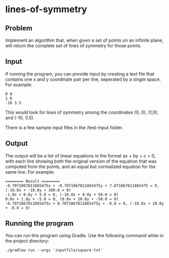 # lines-of-symmetry

## Problem
Implement an algorithm that, when given a set of points on an infinite plane, will return the complete set of lines of symmetry for those points.

## Input
If running the program, you can provide input by creating a text file that contains one x and y coordinate pair per line, seperated by a single space. For example:
```
0 0
1 0
-10 3.5
```

This would look for lines of symmetry among the coordinates (0, 0), (1,0), and (-10, 3.5).

There is a few sample input files in the /test-input folder.

## Output
The output will be a list of linear equations in the format ax + by + c = 0, with each line showing both the original version of the equation that was computed from the points, and an equal but normalized equation for the same line.
For example:
```
======== Result ========
-0.7071067811865475x + -0.7071067811865475y + 7.071067811865475 = 0, (-10.0x + -10.0y + 100.0 = 0)
-1.0x + 0.0y + 5.0 = 0, (-10.0x + 0.0y + 50.0 = 0)
0.0x + 1.0y + -5.0 = 0, (0.0x + 10.0y + -50.0 = 0)
-0.7071067811865475x + 0.7071067811865475y + -0.0 = 0, (-10.0x + 10.0y + -0.0 = 0)
````

## Running the program
You can run this program using Gradle. Use the following command while in the project directory:
```
./gradlew run --args 'inputfile/square.txt'
```
